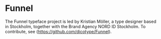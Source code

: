 # Funnel
The Funnel typeface project is led by Kristian Möller, a type designer based in Stockholm, together with the Brand Agency NORD ID Stockholm. To contribute, see (https://github.com/dicotype/Funnel).


